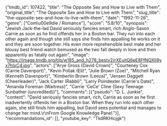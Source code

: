 {"tmdb_id": 107422, "title": "The Opposite Sex and How to Live with Them", "original_title": "The Opposite Sex and How to Live with Them", "slug_title": "the-opposite-sex-and-how-to-live-with-them", "date": "1992-11-26", "genre": ["Com\u00e9die / Romance"], "score": "5.8/10", "synopsis": "Jewish Jack-the-lad David seriously fancies smart, rich Anglo-Saxon Carrie as soon as he first offends her in a Boston bar. They run into each other again and though she still says she finds him appalling he works on it and they are soon together. His even more reprehensible best mate and her blousy best friend watch bemused as the two fall deeply in love and then apparently as fatally out again", "image": "https://image.tmdb.org/t/p/w185_and_h278_bestv2/rXEuitQ6eE8FfNQXlj9yx7hIxC4.jpg", "actors": ["Arye Gross (David Crown)", "Courteney Cox (Carrie Davenport)", "Kevin Pollak (Eli)", "Julie Brown (Zoe)", "Mitchell Ryan (Kenneth Davenport)", "Kimberlin Brown (Leeza)", "Jensen Daggett (Cheerleader)", "Jack Carter (Rabbi)", "Larry Poindexter (Carrie's Date)", "Amanda Foreman (Waitress)", "Carrie 'CeCe' Cline (Sexy Teenage Sunbather (uncredited))"], "comments": [{"pseudo": "D. L. Junkie", "content": "David seriously fancies smart, rich, Carrie as soon as he first inadvertently offends her in a Boston bar. When they run into each other again, she still finds him appalling, but David sees potential and manages to change her mind.\r\nFrom Google Knowledge Panel."}], "recommandations_id": [], "youtube_key": "TkdRKHicjgk"}